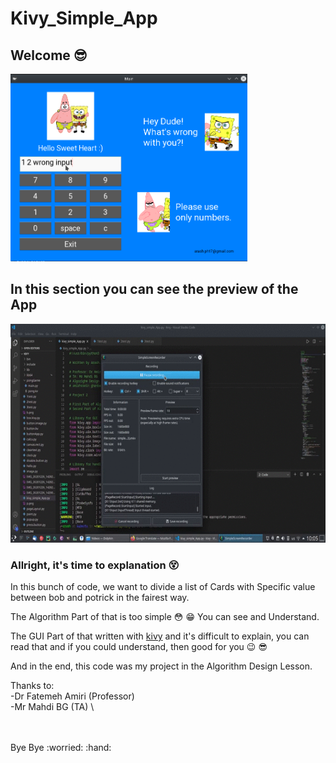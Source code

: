 # Kivy_Simple_App
## Welcome :sunglasses:

<img src="demo.png" alt="a demo pic of app" height="300">

## In this section you can see the preview of the App
<img src="demo.gif" height="350">

### Allright, it's time to explanation :dizzy_face:

In this bunch of code, we want to divide a list of Cards with Specific value between bob and potrick in the fairest way.

The Algorithm Part of that is too simple :flushed: :grin: You can see and Understand.

The GUI Part of that written with [kivy](https://kivy.org/#home) and it's difficult to explain, you can read that and if you could understand, then good for you :wink: :sunglasses:

And in the end, this code was my project in the Algorithm Design Lesson.

Thanks to: <br />
-Dr Fatemeh Amiri (Professor) <br />
-Mr Mahdi BG (TA) \
 
<br />
<br />
Bye Bye :worried: :hand:

<br />
<br />
